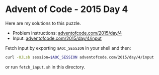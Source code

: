# Advent of Code - 2015 Day 4
Here are my solutions to this puzzle.

* Problem instructions: [adventofcode.com/2015/day/4](https://adventofcode.com/2015/day/4)
* Input: [adventofcode.com/2015/day/4/input](https://adventofcode.com/2015/day/4/input)

Fetch input by exporting `$AOC_SESSION` in your shell and then:
```bash
curl -OJLsb session=$AOC_SESSION adventofcode.com/2015/day/4/input
```

or run `fetch_input.sh` in this directory.
